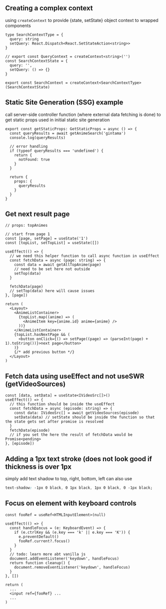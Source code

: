 ## Creating a complex context

using `createContext` to provide {state, setState} object context to wrapped components

```tsx
type SearchContextType = {
  query: string
  setQuery: React.Dispatch<React.SetStateAction<string>>
}

// export const QueryContext = createContext<string>('')
const SearchContextState = {
  query: '',
  setQuery: () => {}
}

export const SearchContext = createContext<SearchContextType>(SearchContextState)
```

## Static Site Generation (SSG) example

call server-side controller function (where external data fetching is done) to get static props used in initial static site generation

```tsx
export const getStaticProps: GetStaticProps = async () => {
  const queryResults = await getAnimeSearch('gintama')
  console.log(queryResults)

  // error handling
  if (typeof queryResults === 'undefined') {
    return {
      notFound: true
    }
  }

  return {
    props: {
      queryResults
    }
  }
}
```

## Get next result page

```tsx
// props: topAnimes

// start from page 1
const [page, setPage] = useState('1')
const [topList, setTopList] = useState([])

useEffect(() => {
  // we need this helper function to call async function in useEffect
  const fetchData = async (page: string) => {
    const data = await getAllTopAnime(page)
    // need to be set here not outside
    setTop(data)
  }

  fetchData(page)
  // setTop(data) here will cause issues
}, [page])

return (
  <Layout>
    <AnimeListContainer>
      {topList.map((anime) => (
        <AnimeItem key={anime.id} anime={anime} />
      ))}
    </AnimeListContainer>
    {topList.hasNextPage && (
      <button onClick={() => setPage((page) => (parseInt(page) + 1).toString())}>next page</button>
    )}
    {/* add previous button */}
  </Layout>
)
```

## Fetch data using useEffect and not useSWR (getVideoSources)

```tsx
const [data, setData] = useState<IVideoSrc[]>()
useEffect(() => {
  // this function should be inside the useEffect
  const fetchData = async (episode: string) => {
    const data: IVideoSrc[] = await getVideoSources(episode)
    setData(data) // setState should be inside the function so that the state gets set after promise is resolved
  }
  fetchData(episode)
  // if you set the here the result of fetchData would be Promise<pending>
}, [episode])
```

## Adding a 1px text stroke (does not look good if thickness is over 1px

simply add text shadow to top, right, bottom, left
can also use

```css
text-shadow: -1px 0 black, 0 1px black, 1px 0 black, 0 -1px black;
```

## Focus on element with keyboard controls
```tsx
const fooRef = useRef<HTMLInputElement>(null)

useEffect(() => {
  const handleFocus = (e: KeyboardEvent) => {
    if (e.ctrlKey && (e.key === 'k' || e.key === 'K')) {
      e.preventDefault()
      fooRef.current?.focus()
    }
  }
  // todo: learn more abt vanilla js
  document.addEventListener('keydown', handleFocus)
  return function cleanup() {
    document.removeEventListener('keydown', handleFocus)
  }
}, [])

return (
  ...
  <input ref={fooRef} ...
  ...
)
```
